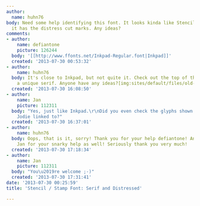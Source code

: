 ```yaml
---
author:
  name: huhn76
body: Need some help identifying this font. It looks kinda like Stencil Antiqua but
  it has the distress cut marks. Any ideas?
comments:
- author:
    name: defiantone
    picture: 126244
  body: '[[http://www.ffonts.net/Inkpad-Regular.font|Inkpad]]'
  created: '2013-07-30 00:53:32'
- author:
    name: huhn76
  body: It's close to Inkpad, but not quite it. Check out the top of the "A", it has
    a unique serif. Anyone have any ideas?[img:sites/default/files/old-images/DAG_4221.jpg]
  created: '2013-07-30 16:08:50'
- author:
    name: Jan
    picture: 112311
  body: "Yes, just like Inkpad.\r\nDid you even check the glyphs shown on the page
    Jodie linked to?"
  created: '2013-07-30 16:37:01'
- author:
    name: huhn76
  body: Oops, that is it, sorry! Thank you for your help defiantone! And thank you
    Jan for your snarky help as well! Seriously thank you very much!
  created: '2013-07-30 17:18:34'
- author:
    name: Jan
    picture: 112311
  body: "You\u2019re welcome ;-)"
  created: '2013-07-30 17:31:41'
date: '2013-07-30 00:25:59'
title: 'Stencil / Stamp Font: Serif and Distressed'

---
```

